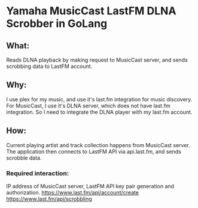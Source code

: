 # Yamaha MusicCast LastFM DLNA Scrobber in GoLang

## What:
Reads DLNA playback by making request to MusicCast server, and sends scrobbing data to LastFM account.

## Why:
I use plex for my music, and use it's last.fm integration for music discovery. For MusicCast, I use it's DLNA server, which does not have last.fm integration. So I need to integrate the DLNA player with my last.fm account.

## How:
Current playing artist and track collection happens from MusicCast server. The application then connects to LastFM API via api.last.fm, and sends scrobble data. 

### Required interaction:
IP address of MusicCast server, LastFM API key pair generation and authorization. 
https://www.last.fm/api/account/create
https://www.last.fm/api/scrobbling
